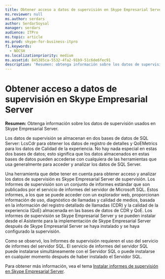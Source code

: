 ```yaml
---
title: Obtener acceso a datos de supervisión en Skype Empresarial Server
ms.reviewer: null
ms.author: serdars
author: SerdarSoysal
manager: serdars
audience: ITPro
ms.topic: article
ms.prod: skype-for-business-itpro
f1.keywords:
  - NOCSH
ms.localizationpriority: medium
ms.assetid: 845385ca-5532-4fa2-91b9-51c6de6fec91
description: 'Resumen: obtenga información sobre los datos de supervisión usados en Skype Empresarial Server.'
---
```


# <a name="access-monitoring-data-in-skype-for-business-server"></a>Obtener acceso a datos de supervisión en Skype Empresarial Server
 
**Resumen:** Obtenga información sobre los datos de supervisión usados en Skype Empresarial Server.
  
Los datos de supervisión se almacenan en dos bases de datos de SQL Server: LcsCdr para obtener los datos de registro de detalles y QoEMetrics para los datos de Calidad de la experiencia. No hay nada especial en estas dos bases de datos; esto significa que los datos almacenados en estas bases de datos pueden accederse con cualquiera de las herramientas que usa generalmente para acceder y analizar los datos de SQL Server.
  
Una herramienta que debe tener en cuenta para obtener acceso y analizar los datos de supervisión es Skype Empresarial Server de supervisión. Los Informes de supervisión son un conjunto de informes estándar que son publicados por el servicio de informes del servidor de Microsoft SQL. Estos informes, a los que se puede acceder con un explorador web, proporcionan información de uso, diagnóstico de llamadas y calidad de medios, basada en la información del registro detallado de llamadas (CDR) y la calidad de la experiencia (QoE) almacenada en las bases de datos de CDR y QoE. Los informes de supervisión se Skype Empresarial Server y se pueden instalar desde el Asistente para la implementación de Skype Empresarial Server después de Skype Empresarial Server se haya instalado y se haya configurado la supervisión.
  
Como se observó, los Informes de supervisión requieren el uso del servicio de informes del servidor SQL. El servicio de informes del servidor SQL puede instalarse simultáneamente con el Servidor SQL o puede instalarse en cualquier momento después de haber instalado el Servidor SQL.
  
Para obtener más información, vea el tema [Instalar informes de supervisión en Skype Empresarial Server](../../deploy/deploy-monitoring/install-monitoring-reports.md).
  

